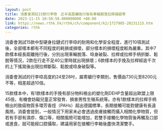 ```yaml
---
layout: post
title: 消委會測試15款行李喼　近半長距離拖行後有車輪脫落拉桿損毀等
date: 2023-11-15 10:50:58.000000000 +08:00
link: https://news.rthk.hk/rthk/ch/component/k2/1727905-20231115.htm
categories: rthk
---
```


消委會測試15款中型硬身拉鏈式行李喼的耐用和化學安全程度，進行10項測試後，全部樣本都有不同程度的耗損或損壞，部分樣本的損壞程度較為嚴重。其中7款樣本經長距離拖行後，分別出現車輪脫落、喼身破裂、拉桿或拉桿手柄折斷、鬆脫等情況，2款在行走不足40公里時就出現損壞；6款樣本的手挽及拉桿經逾千次的上下搖晃後出現拉桿斷裂、鬆脫或喼身破裂等。

消委會測試的行李喼高度約24至28吋，屬寄艙行李類別，售價由730元至8200元不等，相差超過10倍。

15款樣本中，有1款樣本的手挽有部分物料檢出的塑化劑DEHP含量超出歐盟上限45倍，有機會妨礙兒童正常發育、損害男性生殖系統等。亦有1款樣本的拉桿手柄檢出的致癌物質多環芳香烴（PAHs）超出德國標準，長期接觸可能對健康有長遠風險。消委會提到，一般情況下用家未必會透過皮膚接觸而攝入相關化學物質，但若有手部有濕疹、傷口等，相關風險可能增加，若雙手接觸化學物質後再觸及口部或進食，就可能經口腔攝取，建議用家在接觸行李箱後盡快清潔雙手。
